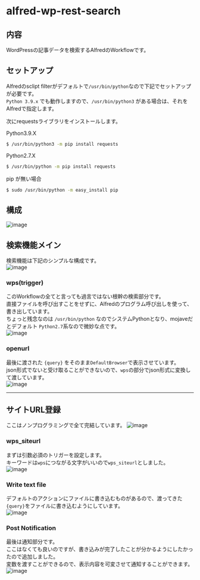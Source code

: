 alfred-wp-rest-search
===

## 内容

WordPressの記事データを検索するAlfredのWorkflowです。

## セットアップ

Alfredのsclipt filterがデフォルトで`/usr/bin/python`なので下記でセットアップが必要です。  
`Python 3.9.x` でも動作しますので、`/usr/bin/python3` がある場合は、それをAlfredで指定します。  

次にrequestsライブラリをインストールします。

Python3.9.X

```sh
$ /usr/bin/python3 -m pip install requests
```

Python2.7.X

```sh
$ /usr/bin/python -m pip install requests
```

pip が無い場合

```sh
$ sudo /usr/bin/python -m easy_install pip
```

## 構成
![image](https://user-images.githubusercontent.com/8310973/70435078-406f3500-1ac9-11ea-91e3-e4faf6e7081f.png)

## 検索機能メイン

検索機能は下記のシンプルな構成です。  
![image](https://user-images.githubusercontent.com/8310973/70435121-5846b900-1ac9-11ea-9820-f83e489123b2.png)

### wps(trigger)

このWorkflowの全てと言っても過言ではない根幹の検索部分です。  
直接ファイルを呼び出すことをせずに、Alfredのプログラム呼び出しを使って、書き出しています。  
ちょっと残念なのは `/usr/bin/python` なのでシステムPythonとなり、mojaveだとデフォルト `Python2.7`系なので微妙な点です。  
![image](https://user-images.githubusercontent.com/8310973/70435143-6268b780-1ac9-11ea-901b-168ecbfb9fc9.png)

### openurl

最後に渡された `{query}` をそのまま`DefaultBrowser`で表示させています。  
json形式でないと受け取ることができないので、`wps`の部分でjson形式に変換して渡しています。  
![image](https://user-images.githubusercontent.com/8310973/70435165-72809700-1ac9-11ea-81ec-b130e17988c0.png)

---

## サイトURL登録

ここはノンプログラミングで全て完結しています。
![image](https://user-images.githubusercontent.com/8310973/70435190-83310d00-1ac9-11ea-82d1-3bffd56f3991.png)

### wps_siteurl

まずは引数必須のトリガーを設定します。  
キーワードは`wps`につながる文字がいいので`wps_siteurl`としました。  
![image](https://user-images.githubusercontent.com/8310973/70435195-8b894800-1ac9-11ea-9aa2-a694225f4546.png)

### Write text file

デフォルトのアクションにファイルに書き込むものがあるので、渡ってきた`{query}`をファイルに書き込むようにしています。  
![image](https://user-images.githubusercontent.com/8310973/70435213-980da080-1ac9-11ea-84af-9ecc1cab3a6d.png)

### Post Notification

最後は通知部分です。  
ここはなくても良いのですが、書き込みが完了したことが分かるようにしたかったので追加しました。  
変数を渡すことができるので、表示内容を可変させて通知することができます。  
![image](https://user-images.githubusercontent.com/8310973/70435234-a8258000-1ac9-11ea-9f82-226ae066a4f1.png)
